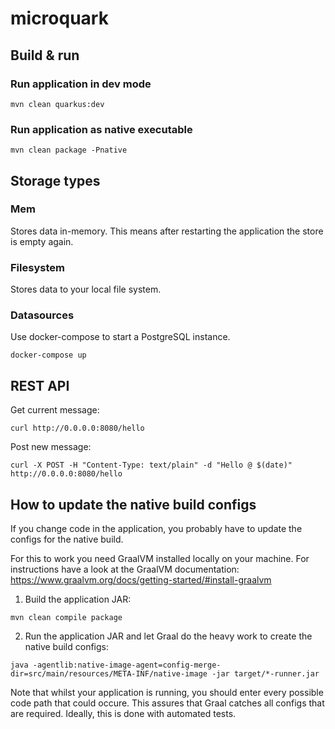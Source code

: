 # microquark

## Build & run

### Run application in dev mode
```shell script
mvn clean quarkus:dev
```

### Run application as native executable

```shell script
mvn clean package -Pnative
```

## Storage types

### Mem

Stores data in-memory. This means after restarting the application
the store is empty again.

### Filesystem

Stores data to your local file system.

### Datasources

Use docker-compose to start a PostgreSQL instance.

```shell script
docker-compose up
```

## REST API

Get current message:

```shell script
curl http://0.0.0.0:8080/hello
```

Post new message:

```shell script
curl -X POST -H "Content-Type: text/plain" -d "Hello @ $(date)" http://0.0.0.0:8080/hello
```


## How to update the native build configs

If you change code in the application, you probably have to update the configs for
the native build.

For this to work you need GraalVM installed locally on your machine. For instructions have
a look at the GraalVM documentation:
https://www.graalvm.org/docs/getting-started/#install-graalvm

1. Build the application JAR:

```shell script
mvn clean compile package
```

2. Run the application JAR and let Graal do the heavy work to create the native build configs: 

```shell script
java -agentlib:native-image-agent=config-merge-dir=src/main/resources/META-INF/native-image -jar target/*-runner.jar
```

Note that whilst your application is running, you should enter every possible code path that
could occure. This assures that Graal catches all configs that are required.
Ideally, this is done with automated tests.

